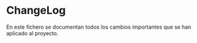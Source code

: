 # ChangeLog
En este fichero se documentan todos los cambios importantes que se han aplicado al proyecto.